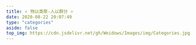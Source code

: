 ```yaml
---
title: ⭐ 物以类聚-人以群分 ⭐
date: 2020-08-22 20:07:49
type: "categories"
aside: false
top_img: https://cdn.jsdelivr.net/gh/Weidows/Images/img/Categories.jpg
---
```


<!--
 * @Author: Weidows
 * @Date: 2020-08-22 20:07:49
 * @LastEditors: Weidows
 * @LastEditTime: 2020-12-06 17:18:36
 * @FilePath: \Weidowsd:\Game\Demo\Github\Blog\source\tags\categories.md
-->
